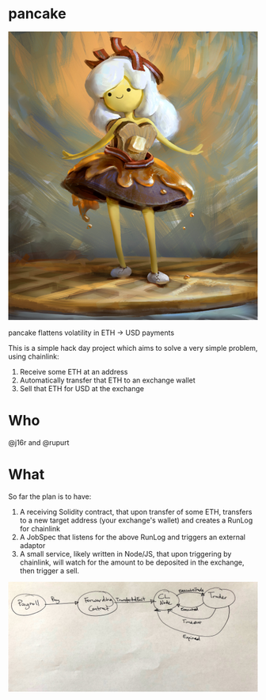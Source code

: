 # pancake

![mascot](./our_queen.png)

pancake flattens volatility in ETH -> USD payments

This is a simple hack day project which aims to solve a very simple problem,
using chainlink:

  1. Receive some ETH at an address
  2. Automatically transfer that ETH to an exchange wallet
  3. Sell that ETH for USD at the exchange

# Who

 @j16r and @rupurt

# What

So far the plan is to have:

  1. A receiving Solidity contract, that upon transfer of some ETH, transfers to a new target address (your exchange's wallet) and creates a RunLog for chainlink
  2. A JobSpec that listens for the above RunLog and triggers an external adaptor
  3. A small service, likely written in Node/JS, that upon triggering by chainlink, will watch for the amount to be deposited in the exchange, then trigger a sell.

![flow](./pancake-flow.jpg)
